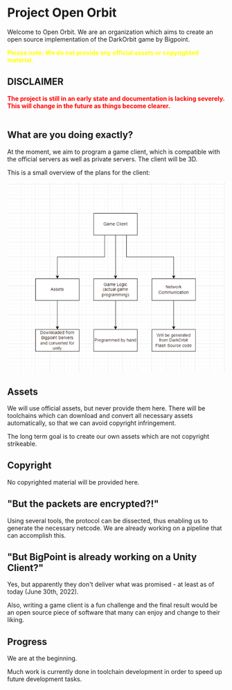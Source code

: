 # Project Open Orbit

Welcome to Open Orbit.
We are an organization which aims to create an open source implementation of the DarkOrbit game by Bigpoint.

<b style="color:yellow">Please note: We do not provide any official assets or copyrighted material.</b>

## DISCLAIMER

<b style="color:red">
The project is still in an early state and documentation is lacking severely. This will change in the future as things become clearer.
</b><br><br>

## What are you doing exactly?

At the moment, we aim to program a game client, which is compatible with the official servers as well as private servers.
The client will be 3D.

This is a small overview of the plans for the client:

![Overview](./client-structure-plan.png)

## Assets

We will use official assets, but never provide them here.
There will be toolchains which can download and convert all necessary assets automatically, so that we can avoid copyright infringement.

The long term goal is to create our own assets which are not copyright strikeable.

## Copyright

No copyrighted material will be provided here.

## "But the packets are encrypted?!"

Using several tools, the protocol can be dissected, thus enabling us to generate the necessary netcode.
We are already working on a pipeline that can accomplish this.

## "But BigPoint is already working on a Unity Client?"

Yes, but apparently they don't deliver what was promised - at least as of today (June 30th, 2022).

Also, writing a game client is a fun challenge and the final result would be an open source piece of software that many can enjoy and change to their liking.

## Progress

We are at the beginning.

Much work is currently done in toolchain development in order to speed up future development tasks.
